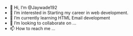- 👋 Hi, I’m @Jaywade192
- 👀 I’m interested in Starting my career in web development.
- 🌱 I’m currently learning HTML Email development
- 💞️ I’m looking to collaborate on ...
- 📫 How to reach me ...

<!---
Jaywade192/Jaywade192 is a ✨ special ✨ repository because its `README.md` (this file) appears on your GitHub profile.
You can click the Preview link to take a look at your changes.
--->
